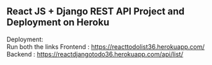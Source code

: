 ## React JS + Django  REST API Project and Deployment on Heroku
Deployment:</br> Run both the links
Frontend : https://reacttodolist36.herokuapp.com/ </br>
Backend : https://reactdjangotodo36.herokuapp.com/api/list/


